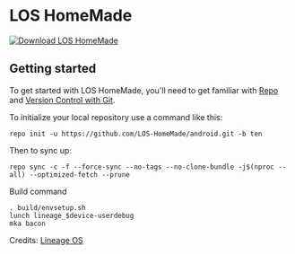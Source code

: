 LOS HomeMade
===========
[![Download LOS HomeMade](https://a.fsdn.com/con/app/sf-download-button)](https://sourceforge.net/projects/los-homemade/files/latest/download)

Getting started
---------------

To get started with LOS HomeMade, you'll need to get
familiar with [Repo](https://source.android.com/source/using-repo.html) and [Version Control with Git](https://source.android.com/source/version-control.html).

To initialize your local repository use a command like this:
```
repo init -u https://github.com/LOS-HomeMade/android.git -b ten
```
Then to sync up:
```
repo sync -c -f --force-sync --no-tags --no-clone-bundle -j$(nproc --all) --optimized-fetch --prune
```

Build command
```
. build/envsetup.sh
lunch lineage_$device-userdebug
mka bacon
```

Credits:
[Lineage OS](https://github.com/lineageos)
